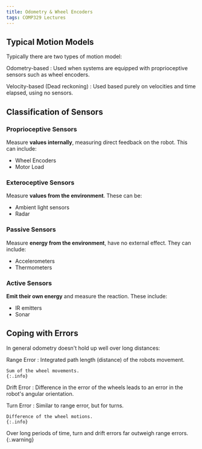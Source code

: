 ```yaml
---
title: Odometry & Wheel Encoders
tags: COMP329 Lectures
---
```


## Typical Motion Models
Typically there are two types of motion model:

Odometry-based
: Used when systems are equipped with proprioceptive sensors such as wheel encoders.

Velocity-based (Dead reckoning)
: Used based purely on velocities and time elapsed, using no sensors.

## Classification of Sensors
### Proprioceptive Sensors
Measure **values internally**, measuring direct feedback on the robot. This can include:

* Wheel Encoders
* Motor Load

### Exteroceptive Sensors
Measure **values from the environment**. These can be:

* Ambient light sensors
* Radar

### Passive Sensors
Measure **energy from the environment**, have no external effect. They can include:

* Accelerometers
* Thermometers

### Active Sensors
**Emit their own energy** and measure the reaction. These include:

* IR emitters
* Sonar

## Coping with Errors
In general odometry doesn't hold up well over long distances:

Range Error
: Integrated path length (distance) of the robots movement.
	
	Sum of the wheel movements.
	{:.info}

Drift Error
: Difference in the error of the wheels leads to an error in the robot's angular orientation.

Turn Error
: Similar to range error, but for turns.

	Difference of the wheel motions.
	{:.info}
	
Over long periods of time, turn and drift errors far outweigh range errors.
{:.warning}